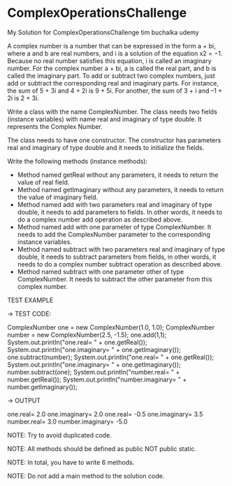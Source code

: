# ComplexOperationsChallenge
My Solution for ComplexOperationsChallenge tim buchalka udemy
 
 A complex number is a number that can be expressed in the form a + bi, where a and b are real numbers, and i is a solution of the equation x2 = −1. Because no real number satisfies this equation, i is called an imaginary number. For the complex number a + bi, a is called the real part, and b is called the imaginary part. To add or subtract two complex numbers, just add or subtract the corresponding real and imaginary parts. For instance, the sum of 5 + 3i and 4 + 2i is 9 + 5i. For another, the sum of 3 + i and –1 + 2i is 2 + 3i.

Write a class with the name ComplexNumber. The class needs two fields (instance variables) with name real and imaginary of type double. It represents the Complex Number.

The class needs to have one constructor. The constructor has parameters real and imaginary of type double and it needs to initialize the fields.

Write the following methods (instance methods):
* Method named getReal without any parameters, it needs to return the value of real field.
* Method named getImaginary without any parameters, it needs to return the value of imaginary field.
* Method named add with two parameters real and imaginary of type double, it needs to add parameters to fields. In other words, it needs to do a complex number add operation as described above.
* Method named add with one parameter of type ComplexNumber. It needs to add the ComplexNumber parameter to the corresponding instance variables.
* Method named subtract with two parameters real and imaginary of type double, it needs to subtract parameters from fields, in other words, it needs to do a complex number subtract operation as described above.
* Method named subtract with one parameter other of type ComplexNumber. It needs to subtract the other parameter from this complex number.


TEST EXAMPLE

→ TEST CODE:

ComplexNumber one = new ComplexNumber(1.0, 1.0);
ComplexNumber number = new ComplexNumber(2.5, -1.5);
one.add(1,1);
System.out.println("one.real= " + one.getReal());
System.out.println("one.imaginary= " + one.getImaginary());
one.subtract(number);
System.out.println("one.real= " + one.getReal());
System.out.println("one.imaginary= " + one.getImaginary());
number.subtract(one);
System.out.println("number.real= " + number.getReal());
System.out.println("number.imaginary= " + number.getImaginary());

→ OUTPUT

one.real= 2.0
one.imaginary= 2.0
one.real= -0.5
one.imaginary= 3.5
number.real= 3.0
number.imaginary= -5.0


NOTE: Try to avoid duplicated code.

NOTE: All methods should be defined as public NOT public static.

NOTE: In total, you have to write 6 methods.

NOTE: Do not add a main method to the solution code.
